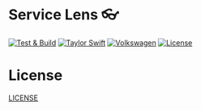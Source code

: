 # Service Lens :eyeglasses:

[![Test & Build](https://github.com/katallaxie/service-lens/actions/workflows/main.yml/badge.svg)](https://github.com/katallaxie/service-lens/actions/workflows/main.yml)
[![Taylor Swift](https://img.shields.io/badge/secured%20by-taylor%20swift-brightgreen.svg)](https://twitter.com/SwiftOnSecurity)
[![Volkswagen](https://auchenberg.github.io/volkswagen/volkswargen_ci.svg?v=1)](https://github.com/auchenberg/volkswagen)
[![License](https://img.shields.io/badge/License-Apache%202.0-blue.svg)](https://opensource.org/licenses/Apache-2.0)

# License

[LICENSE](./LICENSE)
